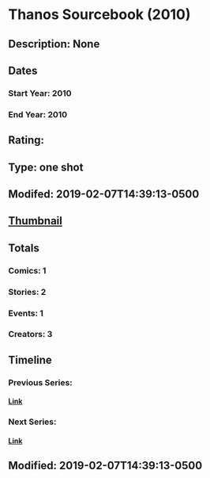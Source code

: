 # Thanos Sourcebook (2010)
## Description: None
## Dates
### Start Year: 2010
### End Year: 2010
## Rating: 
## Type: one shot
## Modifed: 2019-02-07T14:39:13-0500
## [Thumbnail](http://i.annihil.us/u/prod/marvel/i/mg/b/80/4bc5d0fac8030.jpg)
## Totals
### Comics: 1
### Stories: 2
### Events: 1
### Creators: 3
## Timeline
### Previous Series: 
#### [Link]()
### Next Series: 
#### [Link]()
## Modified: 2019-02-07T14:39:13-0500